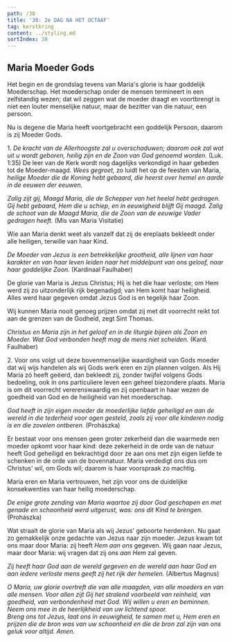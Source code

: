```yaml
---
path: /38
title: '38: 2e DAG NA HET OCTAAF'
tag: kerstkring
content: ../styling.md
sortIndex: 38
---
```


## Maria Moeder Gods

Het begin en de grondslag tevens van Maria's glorie is haar goddelijk Moederschap. Het moederschap onder de mensen termineert in een zelfstandig wezen; dat wil zeggen wat de moeder draagt en voortbrengt is niet een louter menselijke natuur, maar de bezitter van die natuur, een persoon.

Nu is degene die Maria heeft voortgebracht een goddelijk Persoon, daarom is zij Moeder Gods.

1\. _De kracht van de Allerhoogste zal u overschaduwen; daarom ook zal wat uit u wordt geboren, heilig zijn en de Zoon van God genoemd worden._ (Luk. 1:35) De leer van de Kerk wordt nog dagelijks verkondigd in haar gebeden tot de Moeder-maagd. _Wees gegroet,_ zo luidt het op de feesten van Maria, _heilige Moeder die de Koning hebt gebaard, die heerst over hemel en aarde in de eeuwen der eeuwen._

_Zalig zijt gij, Maagd Maria, die de Schepper van het heelal hebt gedragen. Gij hebt gebaard, Hem die u schiep, en in eeuwigheid blijft Gij maagd._ _Zalig de schoot van de Maagd Maria, die de Zoon van de eeuwige Vader gedragen heeft._ (Mis van Maria Visitatie)

Wie aan Maria denkt weet als vanzelf dat zij de ereplaats bekleedt onder alle heiligen, terwille van haar Kind.

_De Moeder van Jezus is een betrekkelijke grootheid, alle lijnen van haar karakter en van haar leven leiden naar het middelpunt van ons geloof, naar haar goddelijke Zoon._ (Kardinaal Faulhaber)

De glorie van Maria is Jezus Christus; Hij is het die haar verloste; om Hem werd zij zo uitzonderlijk rijk begenadigd; van Hem komt haar heiligheid. Alles werd haar gegeven omdat Jezus God is en tegelijk haar Zoon.

Wij kunnen Maria nooit genoeg prijzen omdat zij met dit voorrecht reikt tot aan de grenzen van de Godheid, zegt Sint Thomas.

_Christus en Maria zijn in het geloof en in de liturgie bijeen als Zoon en Moeder. Wat God verbonden heeft mag de mens niet scheiden._ (Kard. Faulhaber)

2\. Voor ons volgt uit deze bovenmenselijke waardigheid van Gods moeder dat wij wijs handelen als wij Gods werk eren en zijn plannen volgen. Als Hij Maria zó heeft geëerd, dan bekleedt zij, zonder twijfel volgens Gods bedoeling, ook in ons particuliere leven een geheel biezondere plaats. Maria is om dit voorrecht vererenswaardig en zij openbaart in haar wezen de goedheid van God en de heiligheid van het moederschap.

_God heeft in zijn eigen moeder de moederlijke liefde geheiligd en aan de wereld in die tederheid voor ogen gesteld, zoals zij voor alle kinderen nodig is en die zovelen ontberen._ (Prohászka)

Er bestaat voor ons mensen geen groter zekerheid dan die waarmede een moeder opkomt voor haar kind: deze zekerheid in de orde van de natuur heeft God geheiligd en bekrachtigd door ze aan ons met zijn eigen liefde te schenken in de orde van de bovennatuur. Maria verdedigt ons dus om Christus' wil, om Gods wil; daarom is haar voorspraak zo machtig.

Maria eren en Maria vertrouwen, het zijn voor ons de duidelijke konsekwenties van haar heilig moederschap.

_De enige grote zending van Maria waartoe zij door God geschapen en met genade en schoonheid werd uitgerust, was: ons dit Kind te brengen._
(Prohászka)

Wat straalt de glorie van Maria als wij Jezus' geboorte herdenken. Nu gaat zo gemakkelijk onze gedachte van Jezus naar zijn moeder. Jezus kwam tot ons maar door Maria: zij heeft _Hem aan ons_ gegeven. Wij gaan naar Jezus, maar door Maria: wij vragen dat zij _ons aan Hem_ zal geven.

_Zij heeft haar God aan de wereld gegeven en de wereld aan haar God en aan iedere verloste mens geeft zij het rijk der hemelen._ (Albertus Magnus)

_O Maria, uw glorie overtreft die van alle maagden, van alle moeders en van alle mensen. Voor allen zijt Gij het stralend voorbeeld van reinheid, van goedheid, van verbondenheid met God. Wij willen u eren en beminnen. Neem ons mee in de heerlijkheid van uw lichtend spoor._  
_Breng ons tot Jezus, laat ons in eeuwigheid, te samen met u, Hem eren en prijzen die de bron was van uw schoonheid en die de bron zal zijn van ons geluk voor altijd. Amen._
